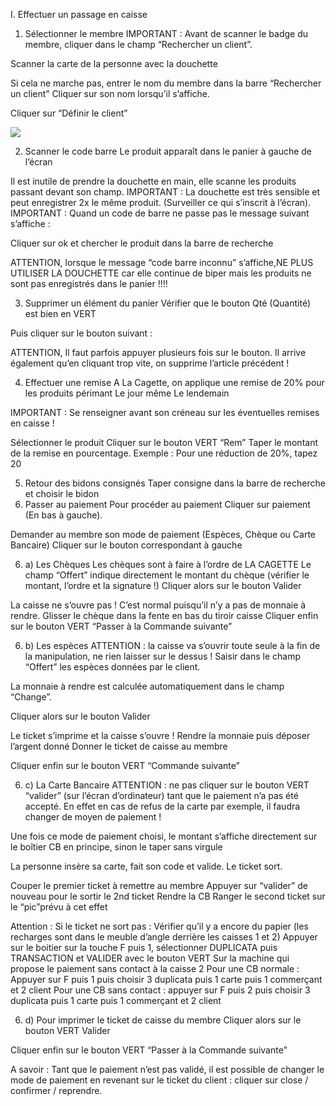 I. Effectuer un passage en caisse 

1) Sélectionner le membre
 IMPORTANT : Avant de scanner le badge du membre, cliquer dans le champ “Rechercher un client”.

Scanner la carte de la personne avec la douchette

Si cela ne marche pas, entrer le nom du membre dans la barre “Rechercher un client” 
Cliquer sur son nom lorsqu’il s’affiche.

Cliquer sur “Définir le client”

![](../img/1-caisse-1.jpg)

2) Scanner le code barre
Le produit apparaît dans le panier à gauche de l’écran 

Il est inutile de prendre la douchette en main, elle scanne les produits passant devant son champ. 
IMPORTANT : La douchette est très sensible et peut enregistrer 2x le même produit. (Surveiller ce qui s’inscrit à l’écran). 
IMPORTANT : Quand un code de barre ne passe pas le message suivant s’affiche : 

Cliquer sur ok et chercher le produit dans la barre de recherche 

ATTENTION, lorsque le message “code barre inconnu” s’affiche,NE PLUS UTILISER LA DOUCHETTE car elle continue de biper mais les produits ne sont pas enregistrés dans le panier !!!!




3) Supprimer un élément du panier
Vérifier que le bouton Qté (Quantité) est bien en VERT

Puis cliquer sur le bouton suivant : 

ATTENTION, Il faut parfois appuyer plusieurs fois sur le bouton. Il arrive également qu’en cliquant trop vite, on supprime l’article précédent !






4) Effectuer une remise
A La Cagette, on applique une remise de 20% pour les produits périmant
Le jour même
Le lendemain

IMPORTANT : Se renseigner avant son créneau sur les éventuelles remises en caisse !

Sélectionner le produit
Cliquer sur le bouton VERT  “Rem”
Taper le montant de la remise en pourcentage.
Exemple : Pour une réduction de 20%, tapez 20













5) Retour des bidons consignés
Taper consigne dans la barre de recherche et choisir le bidon 
6) Passer au paiement
Pour procéder au paiement
Cliquer sur paiement (En bas à gauche). 

Demander au membre son mode de paiement (Espèces, Chèque ou Carte Bancaire) 
Cliquer sur le bouton correspondant à gauche


6) a) Les Chèques
Les chèques sont à faire à l’ordre de LA CAGETTE 
Le champ “Offert” indique directement le montant du chèque (vérifier le montant, l’ordre et la signature !)
Cliquer alors sur le bouton Valider

La caisse ne s’ouvre pas ! C’est normal puisqu’il n’y a pas de monnaie à rendre.
Glisser le chèque dans la fente en bas du tiroir caisse 
Cliquer enfin sur le bouton VERT “Passer à la Commande suivante”



6) b) Les espèces 
ATTENTION :  la caisse va s’ouvrir toute seule à la fin de la manipulation, ne rien laisser sur le dessus !
Saisir dans le champ “Offert” les espèces données par le client.



La monnaie à rendre est calculée automatiquement dans le champ “Change”. 

Cliquer alors sur le bouton Valider 



Le ticket s’imprime et la caisse s’ouvre !
Rendre la monnaie puis déposer l’argent donné 
Donner le ticket de caisse au membre

Cliquer enfin sur le bouton VERT “Commande suivante”

6) c) La Carte Bancaire
ATTENTION : ne pas cliquer sur le bouton VERT “valider” (sur l’écran d’ordinateur) tant que le paiement n’a pas été accepté. En effet en cas de refus de la carte par exemple, il faudra changer de moyen de paiement !

Une fois ce mode de paiement choisi, le montant s’affiche directement sur le boîtier CB en principe, sinon le taper sans virgule

La personne insère sa carte, fait son code et valide. Le ticket sort.

Couper le premier ticket à remettre au membre
Appuyer sur “valider” de nouveau pour le sortir le 2nd ticket
Rendre la CB
Ranger le second ticket sur le “pic”prévu à cet effet
          


       
 Attention : Si le ticket ne sort pas :
Vérifier qu’il y a encore du papier (les recharges sont dans le meuble d’angle derrière les caisses 1 et 2)
Appuyer sur le boitier sur la touche F puis 1, sélectionner DUPLICATA puis TRANSACTION et VALIDER avec le bouton VERT
Sur la machine qui propose le paiement sans contact à la caisse 2
 Pour une CB normale :
Appuyer sur F puis 1 puis choisir 3 duplicata puis 1 carte puis 1 commerçant et 2 client
Pour une CB sans contact :
appuyer sur F puis 2 puis choisir 3 duplicata puis 1 carte puis 1 commerçant et 2 client

6) d) Pour imprimer le ticket de caisse du membre
Cliquer alors sur le bouton VERT Valider

Cliquer enfin sur le bouton VERT “Passer à la Commande suivante”

A savoir : Tant que le paiement n’est pas validé, il est possible de changer le mode de paiement en revenant sur le ticket du client : cliquer sur close / confirmer / reprendre.






